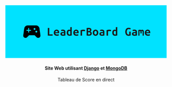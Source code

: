 <div align="center">
    <img src=".github/logo.png" alt="img-banner">
    <h4>Site Web utilisant <a href="https://www.djangoproject.com/" target="_blank">Django</a> et <a href="https://www.mongodb.com/compatibility/mongodb-and-django" target="_blank">MongoDB</a></h4>
<p>Tableau de Score en direct</p>
</div>